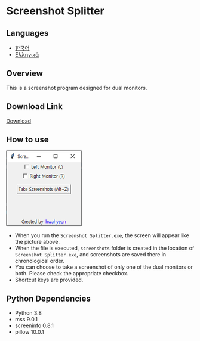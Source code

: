 # Screenshot Splitter

## Languages
- [한국어](./README-KO.md)
- [Ελληνικά](./README-EL.md)

## Overview
This is a screenshot program designed for dual monitors.

## Download Link
[Download](https://github.com/hwahyeon/py-screenshot-spliter/raw/main/download/Screenshot%20Splitter.exe)

## How to use
![image](./readme/001.png)
- When you run the `Screenshot Splitter.exe`, the screen will appear like the picture above.
- When the file is executed, `screenshots` folder is created in the location of `Screenshot Splitter.exe`, and screenshots are saved there in chronological order.
- You can choose to take a screenshot of only one of the dual monitors or both. Please check the appropriate checkbox.
- Shortcut keys are provided.

## Python Dependencies
- Python 3.8
- mss 9.0.1
- screeninfo 0.8.1
- pillow 10.0.1
